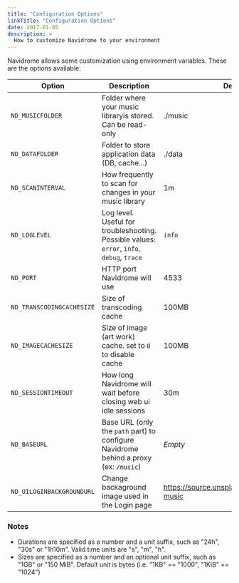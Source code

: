 ```yaml
---
title: "Configuration Options"
linkTitle: "Configuration Options"
date: 2017-01-05
description: >
  How to customize Navidrome to your environment
---
```


Navidrome allows some customization using environment variables. These are the options
available:

| Option            | Description           | Default Value |
|-------------------|-----------------|------|
| `ND_MUSICFOLDER`   | Folder where your music libraryis stored. Can be read-only   | ./music |
| `ND_DATAFOLDER`    | Folder to store application data (DB, cache...)     | ./data |
| `ND_SCANINTERVAL`   | How frequently to scan for changes in your music library  | 1m |
| `ND_LOGLEVEL`   | Log level. Useful for troubleshooting. Possible values: `error`, `info`, `debug`, `trace` | `info` |
| `ND_PORT`          | HTTP port Navidrome will use | 4533 |
| `ND_TRANSCODINGCACHESIZE` | Size of transcoding cache| 100MB |
| `ND_IMAGECACHESIZE` | Size of image (art work) cache. set to `0` to disable cache | 100MB |
| `ND_SESSIONTIMEOUT` | How long Navidrome will wait before closing web ui idle sessions | 30m |
| `ND_BASEURL` | Base URL (only the `path` part) to configure Navidrome behind a proxy (ex: `/music`) | _Empty_  |
| `ND_UILOGINBACKGROUNDURL` | Change backaground image used in the Login page | https://source.unsplash.com/random/1600x900?music |

### Notes
- Durations are specified as a number and a unit suffix, such as "24h", "30s" or "1h10m". Valid 
time units are "s", "m", "h".
- Sizes are specified as a number and an optional unit suffix, such as "1GB" or "150 MiB". Default 
unit is bytes (i.e. "1KB" == "1000", "1KiB" == "1024")
